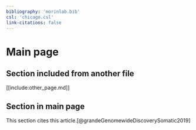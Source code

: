 ```yaml
---
bibliography: 'morinlab.bib'
csl: 'chicago.csl'
link-citations: false
---
```


# Main page

## Section included from another file

[[include:other_page.md]]

## Section in main page

This section cites this article.[@grandeGenomewideDiscoverySomatic2019]


